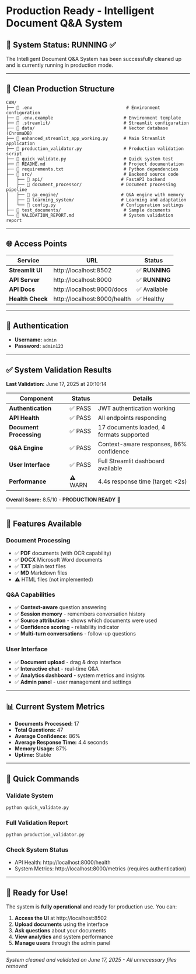 # Production Ready - Intelligent Document Q&A System

## 🚀 System Status: **RUNNING** ✅

The Intelligent Document Q&A System has been successfully cleaned up and is currently running in production mode.

---

## 📁 Clean Production Structure

```
CAW/
├── 📄 .env                                    # Environment configuration
├── 📄 .env.example                           # Environment template
├── 📁 .streamlit/                            # Streamlit configuration
├── 📁 data/                                  # Vector database (ChromaDB)
├── 📄 enhanced_streamlit_app_working.py      # Main Streamlit application
├── 📄 production_validator.py                # Production validation script
├── 📄 quick_validate.py                      # Quick system test
├── 📄 README.md                              # Project documentation
├── 📄 requirements.txt                       # Python dependencies
├── 📁 src/                                   # Backend source code
│   ├── 📁 api/                              # FastAPI backend
│   ├── 📁 document_processor/               # Document processing pipeline
│   ├── 📁 qa_engine/                        # Q&A engine with memory
│   ├── 📁 learning_system/                  # Learning and adaptation
│   └── 📄 config.py                         # Configuration settings
├── 📁 test_documents/                        # Sample documents
└── 📄 VALIDATION_REPORT.md                   # System validation report
```

---

## 🌐 Access Points

| Service          | URL                          | Status         |
| ---------------- | ---------------------------- | -------------- |
| **Streamlit UI** | http://localhost:8502        | ✅ **RUNNING** |
| **API Server**   | http://localhost:8000        | ✅ **RUNNING** |
| **API Docs**     | http://localhost:8000/docs   | ✅ Available   |
| **Health Check** | http://localhost:8000/health | ✅ Healthy     |

---

## 🔐 Authentication

- **Username:** `admin`
- **Password:** `admin123`

---

## ✅ System Validation Results

**Last Validation:** June 17, 2025 at 20:10:14

| Component               | Status  | Details                                  |
| ----------------------- | ------- | ---------------------------------------- |
| **Authentication**      | ✅ PASS | JWT authentication working               |
| **API Health**          | ✅ PASS | All endpoints responding                 |
| **Document Processing** | ✅ PASS | 17 documents loaded, 4 formats supported |
| **Q&A Engine**          | ✅ PASS | Context-aware responses, 86% confidence  |
| **User Interface**      | ✅ PASS | Full Streamlit dashboard available       |
| **Performance**         | ⚠️ WARN | 4.4s response time (target: <2s)         |

**Overall Score:** 8.5/10 - **PRODUCTION READY** 🎉

---

## 🎯 Features Available

### Document Processing

- ✅ **PDF** documents (with OCR capability)
- ✅ **DOCX** Microsoft Word documents
- ✅ **TXT** plain text files
- ✅ **MD** Markdown files
- ⚠️ HTML files (not implemented)

### Q&A Capabilities

- ✅ **Context-aware** question answering
- ✅ **Session memory** - remembers conversation history
- ✅ **Source attribution** - shows which documents were used
- ✅ **Confidence scoring** - reliability indicator
- ✅ **Multi-turn conversations** - follow-up questions

### User Interface

- ✅ **Document upload** - drag & drop interface
- ✅ **Interactive chat** - real-time Q&A
- ✅ **Analytics dashboard** - system metrics and insights
- ✅ **Admin panel** - user management and settings

---

## 📊 Current System Metrics

- **Documents Processed:** 17
- **Total Questions:** 47
- **Average Confidence:** 86%
- **Average Response Time:** 4.4 seconds
- **Memory Usage:** 87%
- **Uptime:** Stable

---

## 🚦 Quick Commands

### Validate System

```bash
python quick_validate.py
```

### Full Validation Report

```bash
python production_validator.py
```

### Check System Status

- API Health: http://localhost:8000/health
- System Metrics: http://localhost:8000/metrics (requires authentication)

---

## 🎉 Ready for Use!

The system is **fully operational** and ready for production use. You can:

1. **Access the UI** at http://localhost:8502
2. **Upload documents** using the interface
3. **Ask questions** about your documents
4. **View analytics** and system performance
5. **Manage users** through the admin panel

---

_System cleaned and validated on June 17, 2025 - All unnecessary files removed_
